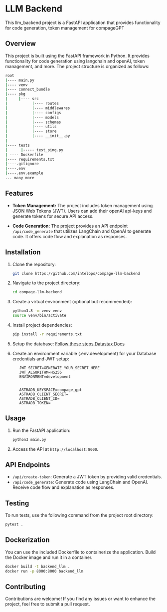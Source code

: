 # LLM Backend

This llm_backend project is a FastAPI application that provides functionality for code generation, token management for compageGPT

## Overview

This project is built using the FastAPI framework in Python. It provides functionality for code generation using langchain and openAI, token management, and more. The project structure is organized as follows:

```bash
root
|---- main.py
|---- venv
|---- connect_bundle
|---- pkg
|     |---- src
|           |---- routes
|           |---- middlewares
|           |---- configs
|           |---- models
|           |---- schemas
|           |---- utils
|           |---- store
|           |---- __init__.py
|
|---- tests
|      |----- test_ping.py
| ---- Dockerfile
|---- requirements.txt
|----.gitignore
|----.env
|----.env.example
... many more
```

## Features

- **Token Management:** The project includes token management using JSON Web Tokens (JWT). Users can add their openAI api-keys and generate tokens for secure API access.

- **Code Generation:** The project provides an API endpoint `/api/code_generate` that utilizes LangChain and OpenAI to generate code. It offers code flow and explanation as responses.

## Installation

1. Clone the repository:

   ```bash
   git clone https://github.com/intelops/compage-llm-backend
   ```

2. Navigate to the project directory:

   ```bash
   cd compage-llm-backend
   ```

3. Create a virtual environment (optional but recommended):

   ```bash
   python3.8 -m venv venv
   source venv/bin/activate
   ```

4. Install project dependencies:
   ```bash
   pip install -r requirements.txt
   ```
5. Setup the database:
   [Follow these steps Datastax Docs](https://docs.datastax.com/en/astra/astra-db-vector/databases/python-driver.html)

6. Create an environment variable (.env.development) for your Database credentials and JWT setup:

   ```shell
      JWT_SECRET=GENERATE_YOUR_SECRET_HERE
      JWT_ALGORITHM=HS256
      ENVIRONMENT=development


      ASTRADB_KEYSPACE=compage_gpt
      ASTRADB_CLIENT_SECRET=
      ASTRADB_CLIENT_ID=
      ASTRADB_TOKEN=
   ```

## Usage

1. Run the FastAPI application:

   ```python
   python3 main.py
   ```

2. Access the API at `http://localhost:8000`.

## API Endpoints

- `/api/create-token`: Generate a JWT token by providing valid credentials.
- `/api/code_generate`: Generate code using LangChain and OpenAI. Receive code flow and explanation as responses.

## Testing

To run tests, use the following command from the project root directory:

```bash
pytest .
```

## Dockerization

You can use the included Dockerfile to containerize the application. Build the Docker image and run it in a container.

```bash
docker build -t backend_llm .
docker run -p 8000:8000 backend_llm
```

## Contributing

Contributions are welcome! If you find any issues or want to enhance the project, feel free to submit a pull request.
